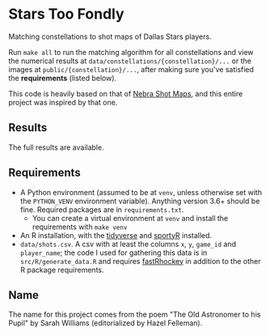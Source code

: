 # Stars Too Fondly

Matching constellations to shot maps of Dallas Stars players.

Run `make all` to run the matching algorithm for all constellations and view the numerical results at `data/constellations/{constellation}/...` or the images at `public/{constellation}/...`, after making sure you've satisfied the **requirements** (listed below).

This code is heavily based on that of [Nebra Shot Maps](https://github.com/Torvaney/nebra-shot-maps), and this entire project was inspired by that one.

## Results

The full results are available.

## Requirements

-   A Python environment (assumed to be at `venv`, unless otherwise set with the `PYTHON_VENV` environment variable). Anything version 3.6+ should be fine. Required packages are in `requirements.txt`.
    -   You can create a virtual environment at `venv` and install the requirements with `make venv`
-   An R installation, with the [tidyverse](https://github.com/tidyverse/tidyverse) and [sportyR](https://github.com/sportsdataverse/sportyR) installed.
-   `data/shots.csv`. A csv with at least the columns `x`, `y`, `game_id` and `player_name`; the code I used for gathering this data is in `src/R/generate_data.R` and requires [fastRhockey](https://github.com/sportsdataverse/fastRhockey) in addition to the other R package requirements.

## Name

The name for this project comes from the poem "The Old Astronomer to his Pupil" by Sarah Williams (editorialized by Hazel Felleman).

